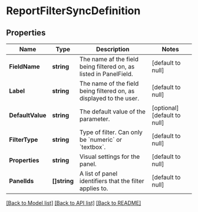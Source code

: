# ReportFilterSyncDefinition

## Properties
Name | Type | Description | Notes
------------ | ------------- | ------------- | -------------
**FieldName** | **string** | The name af the field being filtered on, as listed in PanelField. | [default to null]
**Label** | **string** | The name of the field being filtered on, as displayed to the user. | [default to null]
**DefaultValue** | **string** | The default value of the parameter. | [optional] [default to null]
**FilterType** | **string** | Type of filter. Can only be &#x60;numeric&#x60; or &#x60;textbox&#x60;. | [default to null]
**Properties** | **string** | Visual settings for the panel. | [default to null]
**PanelIds** | **[]string** | A list of panel identifiers that the filter applies to. | [default to null]

[[Back to Model list]](../README.md#documentation-for-models) [[Back to API list]](../README.md#documentation-for-api-endpoints) [[Back to README]](../README.md)

